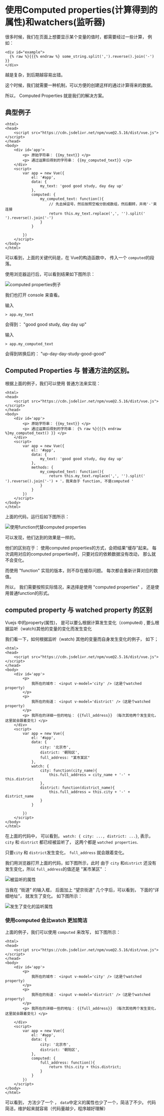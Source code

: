 # 使用Computed properties(计算得到的属性)和watchers(监听器) 

很多时候，我们在页面上想要显示某个变量的值时，都需要经过一些计算， 例如： 

```
<div id="example">
  {% raw %}{{{% endraw %} some_string.split(',').reverse().join('-') }}
</div>
```

越是复杂，到后期越容易出错。 

这个时候，我们就需要一种机制，可以方便的创建这样的通过计算得来的数据。  

所以， Computed Properties 就是我们的解决方案。

## 典型例子

```
<html>
<head>
	<script src="https://cdn.jsdelivr.net/npm/vue@2.5.16/dist/vue.js"></script>
</head>
<body>
	<div id='app'>
		<p> 原始字符串： {{my_text}} </p>
		<p> 通过运算后得到的字符串： {{my_computed_text}} </p>
	</div>
	<script>
		var app = new Vue({
			el: '#app',
			data: {
				my_text: 'good good study, day day up'
			},
			computed: {
				my_computed_text: function(){
					// 先去掉逗号，然后按照空格分割成数组，然后翻转，并用'-'来连接
					return this.my_text.replace(',', '').split(' ').reverse().join('-')
				}
			}

		})
	</script>
</body>
</html>
```

可以看到，上面的关键代码是，在 Vue的构造函数中， 传入一个 `computed`的段落。 

使用浏览器运行后，可以看到结果如下图所示：

![computed properties例子](./images/computed_properties.png)

我们也打开 console 来查看。 

输入
```
> app.my_text    
```
会得到：  "good good study, day day up"

输入

```
> app.my_computed_text
```
会得到转换后的： "up-day-day-study-good-good"

## Computed Properties 与 普通方法的区别。

根据上面的例子，我们可以使用 普通方法来实现： 

```
<html>
<head>
	<script src="https://cdn.jsdelivr.net/npm/vue@2.5.16/dist/vue.js"></script>
</head>
<body>
	<div id='app'>
		<p> 原始字符串： {{my_text}} </p>
		<p> 通过运算后得到的字符串： {% raw %}{{{% endraw %}my_computed_text() }} </p>
	</div>
	<script>
		var app = new Vue({
			el: '#app',
			data: {
				my_text: 'good good study, day day up'
			},
			methods: {
				my_computed_text: function(){
					return this.my_text.replace(',', '').split(' ').reverse().join('-') + '，我来自于 function, 不是computed '
				}
			}
		})
	</script>
</body>
</html>
```

上面的代码，运行后如下图所示： 

![使用function代替computed properties](./images/computed_properties_use_function.png)

可以发现，他们达到的效果是一样的。 

他们的区别在于：  使用computed properties的方式，会把结果“缓存”起来。  每次调用对应的computed properties时，只要对应的依赖数据没有改动， 
那么就不会变化。 

而使用 "function" 实现的版本，则不存在缓存问题。 每次都会重新计算对应的数值。 

所以， 我们需要按照实际情况，来选择是使用 "computed properties" ， 还是使用普通function的形式。


## computed property 与 watched property 的区别

Vuejs 中的property(属性)， 是可以要么根据计算发生变化（computed) , 要么根据监听（watch)其他的变量的变化而发生变化

我们看一下，如何根据监听（watch) 其他的变量而自身发生变化的例子， 如下；


```
<html>
<head>
	<script src="https://cdn.jsdelivr.net/npm/vue@2.5.16/dist/vue.js"></script>
</head>
<body>
	<div id='app'>
		<p> 
			我所在的城市： <input v-model='city' />（这是个watched property)
		</p>
		<p> 
			我所在的街道： <input v-model='district' />（这是个watched property)
		</p>
		<p> 我所在的详细一些的地址： {{full_address}} （每次其他两个发生变化，这里就会跟着变化) </p>
	</div>
	<script>
		var app = new Vue({
			el: '#app',
			data: {
				city: '北京市',
				district: '朝阳区',
				full_address: "某市某区"
			},
			watch: {
				city: function(city_name){
					this.full_address = city_name + '-' + this.district
				},
				district: function(district_name){
					this.full_address = this.city + '-' + district_name
				}
			}

		})
	</script>
</body>
</html>
```

在上面的代码中， 可以看到， `watch: { city: ..., district: ...}`, 表示， `city` 和 `district` 都已经被监听了， 这两个都是 `watched properties`.

只要`city` 和 `district`发生变化， `full_address` 就会跟着变化。 

我们用浏览器打开上面的代码，如下图所示，此时 由于 `city` 和`district` 还没有发生变化，所以 `full_address`的值还是 "某市某区" ： 

![被监听的属性](./images/watched_property.png)

当我在 “街道” 的输入框， 后面加上 “望京街道” 几个字后，可以看到， 下面的“详细地址”， 就发生了变化。 如下图所示： 

![发生了变化的监听属性](./images/watched_property_2.png)

### 使用computed 会比watch 更加简洁

上面的例子，我们可以使用 `computed` 来改写， 如下图所示： 

```
<html>
<head>
	<script src="https://cdn.jsdelivr.net/npm/vue@2.5.16/dist/vue.js"></script>
</head>
<body>
	<div id='app'>
		<p> 
			我所在的城市： <input v-model='city' />（这是个watched property)
		</p>
		<p> 
			我所在的街道： <input v-model='district' />（这是个watched property)
		</p>
		<p> 我所在的详细一些的地址： {{full_address}} （每次其他两个发生变化，这里就会跟着变化) </p>

	</div>
	<script>
		var app = new Vue({
			el: '#app',
			data: {
				city: '北京市',
				district: '朝阳区',
			},
			computed: {
				full_address: function(){
					return this.city + this.district;
				}
			}
		})
	</script>
</body>
</html>
```

可以看到， 方法少了一个 ， `data`中定义的属性也少了一个，简洁了不少。 代码简洁，维护起来就容易（代码量越少，程序越好理解）